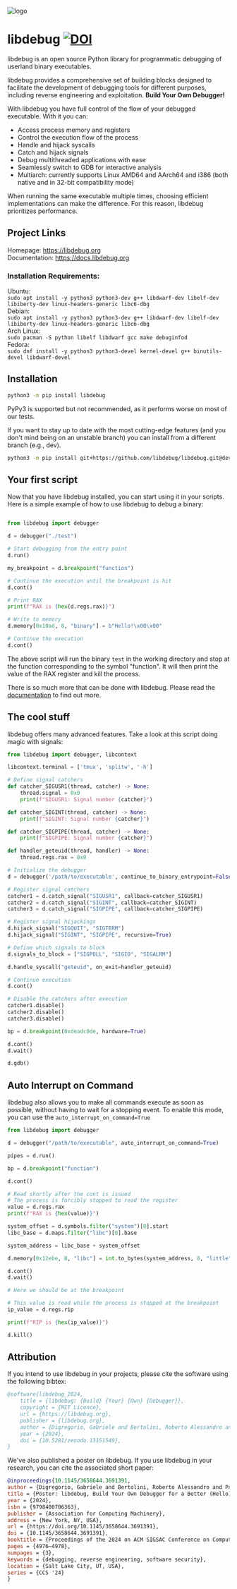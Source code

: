 ![logo](https://github.com/libdebug/libdebug/blob/dev/media/libdebug_header.png?raw=true)
# libdebug [![DOI](https://zenodo.org/badge/DOI/10.5281/zenodo.13151549.svg)](https://doi.org/10.5281/zenodo.13151549)

libdebug is an open source Python library for programmatic debugging of userland binary executables. 

libdebug provides a comprehensive set of building blocks designed to facilitate the development of debugging tools for different purposes, including reverse engineering and exploitation. **Build Your Own Debugger!**

With libdebug you have full control of the flow of your debugged executable. With it you can:
- Access process memory and registers 
- Control the execution flow of the process
- Handle and hijack syscalls
- Catch and hijack signals
- Debug multithreaded applications with ease
- Seamlessly switch to GDB for interactive analysis
- Multiarch: currently supports Linux AMD64 and AArch64 and i386 (both native and in 32-bit compatibility mode)

When running the same executable multiple times, choosing efficient implementations can make the difference. For this reason, libdebug prioritizes performance.

## Project Links
Homepage: https://libdebug.org  \
Documentation: https://docs.libdebug.org

### Installation Requirements:
Ubuntu: \
`sudo apt install -y python3 python3-dev g++ libdwarf-dev libelf-dev libiberty-dev linux-headers-generic libc6-dbg` \
Debian: \
`sudo apt install -y python3 python3-dev g++ libdwarf-dev libelf-dev libiberty-dev linux-headers-generic libc6-dbg` \
Arch Linux: \
`sudo pacman -S python libelf libdwarf gcc make debuginfod` \
Fedora: \
`sudo dnf install -y python3 python3-devel kernel-devel g++ binutils-devel libdwarf-devel`

## Installation
```bash
python3 -m pip install libdebug
```

PyPy3 is supported but not recommended, as it performs worse on most of our tests.

If you want to stay up to date with the most cutting-edge features (and you don't mind being on an unstable branch) you can install from a different branch (e.g., dev).

```bash
python3 -m pip install git+https://github.com/libdebug/libdebug.git@dev
```

## Your first script

Now that you have libdebug installed, you can start using it in your scripts. Here is a simple example of how to use libdebug to debug a binary:

```python

from libdebug import debugger

d = debugger("./test")

# Start debugging from the entry point
d.run()

my_breakpoint = d.breakpoint("function")

# Continue the execution until the breakpoint is hit
d.cont()

# Print RAX
print(f"RAX is {hex(d.regs.rax)}")

# Write to memory
d.memory[0x10ad, 8, "binary"] = b"Hello!\x00\x00"

# Continue the execution
d.cont()
```

The above script will run the binary `test` in the working directory and stop at the function corresponding to the symbol "function". It will then print the value of the RAX register and kill the process.

There is so much more that can be done with libdebug. Please read the [documentation](https://docs.libdebug.org/) to find out more.

## The cool stuff

libdebug offers many advanced features. Take a look at this script doing magic with signals:

```python
from libdebug import debugger, libcontext

libcontext.terminal = ['tmux', 'splitw', '-h']

# Define signal catchers
def catcher_SIGUSR1(thread, catcher) -> None:
    thread.signal = 0x0
    print(f"SIGUSR1: Signal number {catcher}")

def catcher_SIGINT(thread, catcher) -> None:
    print(f"SIGINT: Signal number {catcher}")

def catcher_SIGPIPE(thread, catcher) -> None:
    print(f"SIGPIPE: Signal number {catcher}")

def handler_geteuid(thread, handler) -> None:
	thread.regs.rax = 0x0

# Initialize the debugger
d = debugger('/path/to/executable', continue_to_binary_entrypoint=False, aslr=False)

# Register signal catchers
catcher1 = d.catch_signal("SIGUSR1", callback=catcher_SIGUSR1)
catcher2 = d.catch_signal("SIGINT", callback=catcher_SIGINT)
catcher3 = d.catch_signal("SIGPIPE", callback=catcher_SIGPIPE)

# Register signal hijackings
d.hijack_signal("SIGQUIT", "SIGTERM")
d.hijack_signal("SIGINT", "SIGPIPE", recursive=True)

# Define which signals to block
d.signals_to_block = ["SIGPOLL", "SIGIO", "SIGALRM"]

d.handle_syscall("geteuid", on_exit=handler_geteuid)

# Continue execution
d.cont()

# Disable the catchers after execution
catcher1.disable()
catcher2.disable()
catcher3.disable()

bp = d.breakpoint(0xdeadc0de, hardware=True)

d.cont()
d.wait()

d.gdb()
```

## Auto Interrupt on Command
libdebug also allows you to make all commands execute as soon as possible, without having to wait for a stopping event. To enable this mode, you can use the `auto_interrupt_on_command=True` 

```python
from libdebug import debugger

d = debugger("/path/to/executable", auto_interrupt_on_command=True)

pipes = d.run()

bp = d.breakpoint("function")

d.cont()

# Read shortly after the cont is issued
# The process is forcibly stopped to read the register
value = d.regs.rax
print(f"RAX is {hex(value)}")

system_offset = d.symbols.filter("system")[0].start
libc_base = d.maps.filter("libc")[0].base

system_address = libc_base + system_offset

d.memory[0x12ebe, 8, "libc"] = int.to_bytes(system_address, 8, "little")

d.cont()
d.wait()

# Here we should be at the breakpoint

# This value is read while the process is stopped at the breakpoint
ip_value = d.regs.rip

print(f"RIP is {hex(ip_value)}")

d.kill()
```

## Attribution
If you intend to use libdebug in your projects, please cite the software using the following bibtex:
```bibtex
@software{libdebug_2024,
	title = {libdebug: {Build} {Your} {Own} {Debugger}},
	copyright = {MIT Licence},
	url = {https://libdebug.org},
	publisher = {libdebug.org},
	author = {Digregorio, Gabriele and Bertolini, Roberto Alessandro and Panebianco, Francesco and Polino, Mario},
	year = {2024},
	doi = {10.5281/zenodo.13151549},
}
```

We've also published a poster on libdebug. If you use libdebug in your research, you can cite the associated short paper:
```bibtex
@inproceedings{10.1145/3658644.3691391,
author = {Digregorio, Gabriele and Bertolini, Roberto Alessandro and Panebianco, Francesco and Polino, Mario},
title = {Poster: libdebug, Build Your Own Debugger for a Better (Hello) World},
year = {2024},
isbn = {9798400706363},
publisher = {Association for Computing Machinery},
address = {New York, NY, USA},
url = {https://doi.org/10.1145/3658644.3691391},
doi = {10.1145/3658644.3691391},
booktitle = {Proceedings of the 2024 on ACM SIGSAC Conference on Computer and Communications Security},
pages = {4976–4978},
numpages = {3},
keywords = {debugging, reverse engineering, software security},
location = {Salt Lake City, UT, USA},
series = {CCS '24}
}
```
